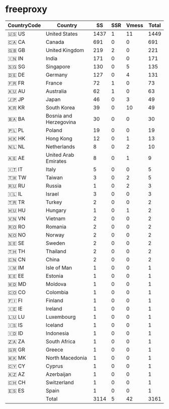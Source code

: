 # freeproxy

|CountryCode|Country|SS|SSR|Vmess|Total|
|  ----  | ----  |  ----  | ----  |  ----  | ----  |
|🇺🇸 US|United States|1437|1|11|1449|
|🇨🇦 CA|Canada|691|0|0|691|
|🇬🇧 GB|United Kingdom|219|2|0|221|
|🇮🇳 IN|India|171|0|0|171|
|🇸🇬 SG|Singapore|130|0|5|135|
|🇩🇪 DE|Germany|127|0|4|131|
|🇫🇷 FR|France|72|1|0|73|
|🇦🇺 AU|Australia|62|1|0|63|
|🇯🇵 JP|Japan|46|0|3|49|
|🇰🇷 KR|South Korea|39|0|10|49|
|🇧🇦 BA|Bosnia and Herzegovina|30|0|0|30|
|🇵🇱 PL|Poland|19|0|0|19|
|🇭🇰 HK|Hong Kong|12|0|1|13|
|🇳🇱 NL|Netherlands|8|0|2|10|
|🇦🇪 AE|United Arab Emirates|8|0|1|9|
|🇮🇹 IT|Italy|5|0|0|5|
|🇹🇼 TW|Taiwan|3|0|2|5|
|🇷🇺 RU|Russia|1|0|2|3|
|🇮🇱 IL|Israel|3|0|0|3|
|🇹🇷 TR|Turkey|2|0|0|2|
|🇭🇺 HU|Hungary|1|0|1|2|
|🇻🇳 VN|Vietnam|2|0|0|2|
|🇷🇴 RO|Romania|2|0|0|2|
|🇳🇴 NO|Norway|2|0|0|2|
|🇸🇪 SE|Sweden|2|0|0|2|
|🇹🇭 TH|Thailand|2|0|0|2|
|🇨🇳 CN|China|2|0|0|2|
|🇮🇲 IM|Isle of Man|1|0|0|1|
|🇪🇪 EE|Estonia|1|0|0|1|
|🇲🇩 MD|Moldova|1|0|0|1|
|🇨🇴 CO|Colombia|1|0|0|1|
|🇫🇮 FI|Finland|1|0|0|1|
|🇮🇪 IE|Ireland|1|0|0|1|
|🇱🇺 LU|Luxembourg|1|0|0|1|
|🇮🇸 IS|Iceland|1|0|0|1|
|🇮🇩 ID|Indonesia|1|0|0|1|
|🇿🇦 ZA|South Africa|1|0|0|1|
|🇬🇷 GR|Greece|1|0|0|1|
|🇲🇰 MK|North Macedonia|1|0|0|1|
|🇨🇾 CY|Cyprus|1|0|0|1|
|🇦🇿 AZ|Azerbaijan|1|0|0|1|
|🇨🇭 CH|Switzerland|1|0|0|1|
|🇪🇸 ES|Spain|1|0|0|1|
||Total|3114|5|42|3161|
